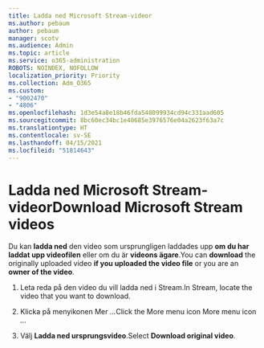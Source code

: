 ```yaml
---
title: Ladda ned Microsoft Stream-videor
ms.author: pebaum
author: pebaum
manager: scotv
ms.audience: Admin
ms.topic: article
ms.service: o365-administration
ROBOTS: NOINDEX, NOFOLLOW
localization_priority: Priority
ms.collection: Adm_O365
ms.custom:
- "9002470"
- "4806"
ms.openlocfilehash: 1d3e54a8e18b46fda548099934cd94c331aad605
ms.sourcegitcommit: 8bc60ec34bc1e40685e3976576e04a2623f63a7c
ms.translationtype: HT
ms.contentlocale: sv-SE
ms.lasthandoff: 04/15/2021
ms.locfileid: "51814643"
---
```

# <a name="download-microsoft-stream-videos"></a><span data-ttu-id="0055e-102">Ladda ned Microsoft Stream-videor</span><span class="sxs-lookup"><span data-stu-id="0055e-102">Download Microsoft Stream videos</span></span>

<span data-ttu-id="0055e-103">Du kan **ladda ned** den video som ursprungligen laddades upp **om du har laddat upp videofilen** eller om du är **videons ägare**.</span><span class="sxs-lookup"><span data-stu-id="0055e-103">You can **download** the originally uploaded video **if you uploaded the video file** or you are an **owner of the video**.</span></span>

1. <span data-ttu-id="0055e-104">Leta reda på den video du vill ladda ned i Stream.</span><span class="sxs-lookup"><span data-stu-id="0055e-104">In Stream, locate the video that you want to download.</span></span>

2. <span data-ttu-id="0055e-105">Klicka på menyikonen Mer *...*</span><span class="sxs-lookup"><span data-stu-id="0055e-105">Click the More menu icon More menu icon *...*</span></span>

3. <span data-ttu-id="0055e-106">Välj **Ladda ned ursprungsvideo**.</span><span class="sxs-lookup"><span data-stu-id="0055e-106">Select **Download original video**.</span></span>
